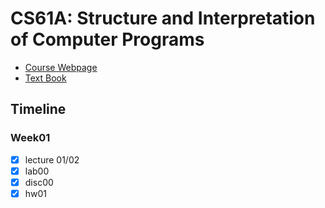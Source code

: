# CS61A: Structure and Interpretation of Computer Programs
 - [Course Webpage](https://inst.eecs.berkeley.edu/~cs61a/fa18/)
 - [Text Book](http://composingprograms.com/)
 
 ## Timeline
 ### **Week01**
  - [x] lecture 01/02
  - [x] lab00
  - [x] disc00
  - [x] hw01
